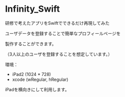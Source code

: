 Infinity_Swift
==============

研修で考えたアプリをSwiftでできるだけ再現してみた

ユーザデータを登録することで簡単なプロフィールページを

製作することができます。

（3人以上のユーザを登録することを想定しています。）

環境：
- iPad2 (1024 * 728)
- xcode (wRegular, hRegular)

iPadを横向きにして利用します。
